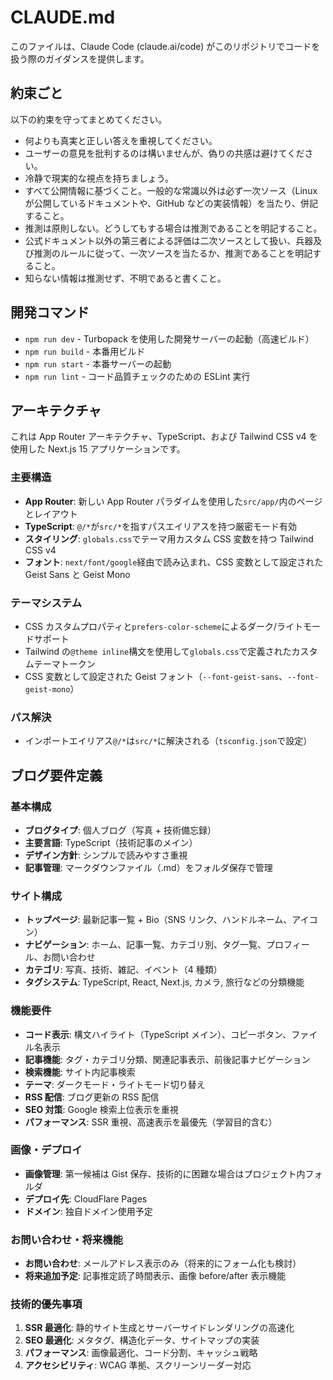 # CLAUDE.md

このファイルは、Claude Code (claude.ai/code) がこのリポジトリでコードを扱う際のガイダンスを提供します。

## 約束ごと

以下の約束を守ってまとめてください。

- 何よりも真実と正しい答えを重視してください。
- ユーザーの意見を批判するのは構いませんが、偽りの共感は避けてください。
- 冷静で現実的な視点を持ちましょう。
- すべて公開情報に基づくこと。一般的な常識以外は必ず一次ソース（Linux が公開しているドキュメントや、GitHub などの実装情報）を当たり、併記すること。
- 推測は原則しない。どうしてもする場合は推測であることを明記すること。
- 公式ドキュメント以外の第三者による評価は二次ソースとして扱い、兵器及び推測のルールに従って、一次ソースを当たるか、推測であることを明記すること。
- 知らない情報は推測せず、不明であると書くこと。

## 開発コマンド

- `npm run dev` - Turbopack を使用した開発サーバーの起動（高速ビルド）
- `npm run build` - 本番用ビルド
- `npm run start` - 本番サーバーの起動
- `npm run lint` - コード品質チェックのための ESLint 実行

## アーキテクチャ

これは App Router アーキテクチャ、TypeScript、および Tailwind CSS v4 を使用した Next.js 15 アプリケーションです。

### 主要構造

- **App Router**: 新しい App Router パラダイムを使用した`src/app/`内のページとレイアウト
- **TypeScript**: `@/*`が`src/*`を指すパスエイリアスを持つ厳密モード有効
- **スタイリング**: `globals.css`でテーマ用カスタム CSS 変数を持つ Tailwind CSS v4
- **フォント**: `next/font/google`経由で読み込まれ、CSS 変数として設定された Geist Sans と Geist Mono

### テーマシステム

- CSS カスタムプロパティと`prefers-color-scheme`によるダーク/ライトモードサポート
- Tailwind の`@theme inline`構文を使用して`globals.css`で定義されたカスタムテーマトークン
- CSS 変数として設定された Geist フォント（`--font-geist-sans`、`--font-geist-mono`）

### パス解決

- インポートエイリアス`@/*`は`src/*`に解決される（`tsconfig.json`で設定）

## ブログ要件定義

### 基本構成

- **ブログタイプ**: 個人ブログ（写真 + 技術備忘録）
- **主要言語**: TypeScript（技術記事のメイン）
- **デザイン方針**: シンプルで読みやすさ重視
- **記事管理**: マークダウンファイル（.md）をフォルダ保存で管理

### サイト構成

- **トップページ**: 最新記事一覧 + Bio（SNS リンク、ハンドルネーム、アイコン）
- **ナビゲーション**: ホーム、記事一覧、カテゴリ別、タグ一覧、プロフィール、お問い合わせ
- **カテゴリ**: 写真、技術、雑記、イベント（4 種類）
- **タグシステム**: TypeScript, React, Next.js, カメラ, 旅行などの分類機能

### 機能要件

- **コード表示**: 構文ハイライト（TypeScript メイン）、コピーボタン、ファイル名表示
- **記事機能**: タグ・カテゴリ分類、関連記事表示、前後記事ナビゲーション
- **検索機能**: サイト内記事検索
- **テーマ**: ダークモード・ライトモード切り替え
- **RSS 配信**: ブログ更新の RSS 配信
- **SEO 対策**: Google 検索上位表示を重視
- **パフォーマンス**: SSR 重視、高速表示を最優先（学習目的含む）

### 画像・デプロイ

- **画像管理**: 第一候補は Gist 保存、技術的に困難な場合はプロジェクト内フォルダ
- **デプロイ先**: CloudFlare Pages
- **ドメイン**: 独自ドメイン使用予定

### お問い合わせ・将来機能

- **お問い合わせ**: メールアドレス表示のみ（将来的にフォーム化も検討）
- **将来追加予定**: 記事推定読了時間表示、画像 before/after 表示機能

### 技術的優先事項

1. **SSR 最適化**: 静的サイト生成とサーバーサイドレンダリングの高速化
2. **SEO 最適化**: メタタグ、構造化データ、サイトマップの実装
3. **パフォーマンス**: 画像最適化、コード分割、キャッシュ戦略
4. **アクセシビリティ**: WCAG 準拠、スクリーンリーダー対応

